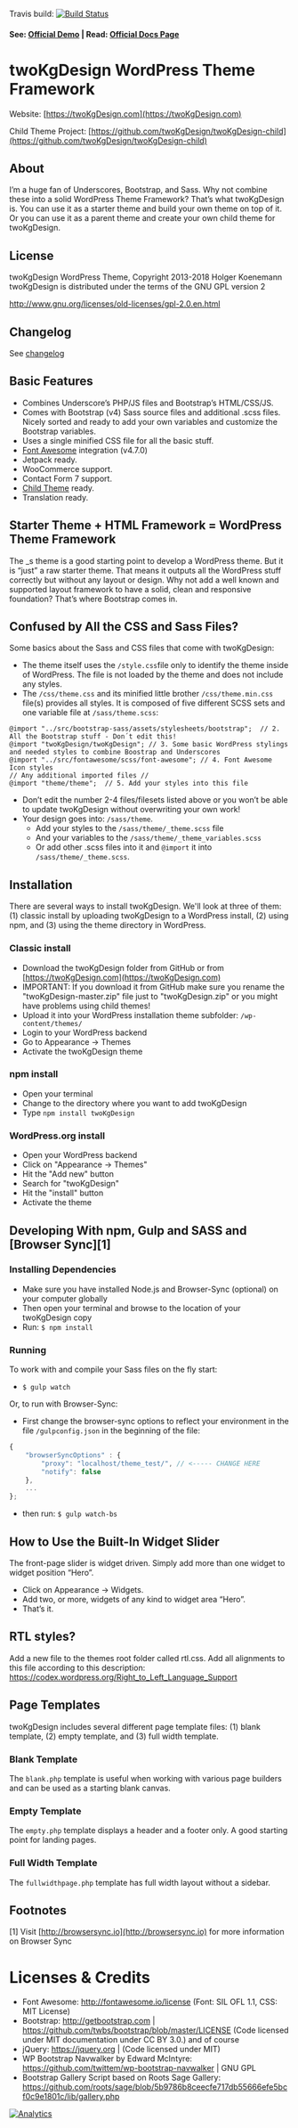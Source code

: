 Travis build: [![Build Status](https://travis-ci.org/twoKgDesign/twoKgDesign.svg?branch=master)](https://travis-ci.org/twoKgDesign/twoKgDesign)

#### See: [Official Demo](https://twoKgDesign.com/twoKgDesign) | Read: [Official Docs Page](https://twoKgDesign.github.io/)

# twoKgDesign WordPress Theme Framework

Website: [https://twoKgDesign.com](https://twoKgDesign.com)

Child Theme Project: [https://github.com/twoKgDesign/twoKgDesign-child](https://github.com/twoKgDesign/twoKgDesign-child)

## About

I’m a huge fan of Underscores, Bootstrap, and Sass. Why not combine these into a solid WordPress Theme Framework? That’s what twoKgDesign is. You can use it as a starter theme and build your own theme on top of it. Or you can use it as a parent theme and create your own child theme for twoKgDesign.

## License
twoKgDesign WordPress Theme, Copyright 2013-2018 Holger Koenemann
twoKgDesign is distributed under the terms of the GNU GPL version 2

http://www.gnu.org/licenses/old-licenses/gpl-2.0.en.html

## Changelog
See [changelog](CHANGELOG.md)


## Basic Features

- Combines Underscore’s PHP/JS files and Bootstrap’s HTML/CSS/JS.
- Comes with Bootstrap (v4) Sass source files and additional .scss files. Nicely sorted and ready to add your own variables and customize the Bootstrap variables.
- Uses a single minified CSS file for all the basic stuff.
- [Font Awesome](http://fortawesome.github.io/Font-Awesome/) integration (v4.7.0)
- Jetpack ready.
- WooCommerce support.
- Contact Form 7 support.
- [Child Theme](https://github.com/holger1411/twoKgDesign-child) ready.
- Translation ready.

## Starter Theme + HTML Framework = WordPress Theme Framework

The _s theme is a good starting point to develop a WordPress theme. But it is “just” a raw starter theme. That means it outputs all the WordPress stuff correctly but without any layout or design.
Why not add a well known and supported layout framework to have a solid, clean and responsive foundation? That’s where Bootstrap comes in.

## Confused by All the CSS and Sass Files?

Some basics about the Sass and CSS files that come with twoKgDesign:
- The theme itself uses the `/style.css`file only to identify the theme inside of WordPress. The file is not loaded by the theme and does not include any styles.
- The `/css/theme.css` and its minified little brother `/css/theme.min.css` file(s) provides all styles. It is composed of five different SCSS sets and one variable file at `/sass/theme.scss`:

 ```@import "theme/theme_variables";  // 1. Add your variables into this file. Also add variables to overwrite Bootstrap or twoKgDesign variables here
 @import "../src/bootstrap-sass/assets/stylesheets/bootstrap";  // 2. All the Bootstrap stuff - Don´t edit this!
 @import "twoKgDesign/twoKgDesign"; // 3. Some basic WordPress stylings and needed styles to combine Boostrap and Underscores
 @import "../src/fontawesome/scss/font-awesome"; // 4. Font Awesome Icon styles
 // Any additional imported files //
 @import "theme/theme";  // 5. Add your styles into this file
 ```

- Don’t edit the number 2-4 files/filesets listed above or you won’t be able to update twoKgDesign without overwriting your own work!
- Your design goes into: `/sass/theme`. 
  - Add your styles to the `/sass/theme/_theme.scss` file 
  - And your variables to the `/sass/theme/_theme_variables.scss`
  - Or add other .scss files into it and `@import` it into `/sass/theme/_theme.scss`.

## Installation
There are several ways to install twoKgDesign. We'll look at three of them: (1) classic install by uploading twoKgDesign to a WordPress install, (2) using npm, and (3) using the theme directory in WordPress. 

### Classic install
- Download the twoKgDesign folder from GitHub or from [https://twoKgDesign.com](https://twoKgDesign.com)
- IMPORTANT: If you download it from GitHub make sure you rename the "twoKgDesign-master.zip" file just to "twoKgDesign.zip" or you might have problems using child themes!
- Upload it into your WordPress installation theme subfolder: `/wp-content/themes/`
- Login to your WordPress backend
- Go to Appearance → Themes
- Activate the twoKgDesign theme

### npm install
- Open your terminal
- Change to the directory where you want to add twoKgDesign
- Type `npm install twoKgDesign`

### WordPress.org install
- Open your WordPress backend
- Click on "Appearance -> Themes"
- Hit the "Add new" button
- Search for "twoKgDesign"
- Hit the "install" button
- Activate the theme

## Developing With npm, Gulp and SASS and [Browser Sync][1]

### Installing Dependencies
- Make sure you have installed Node.js and Browser-Sync (optional) on your computer globally
- Then open your terminal and browse to the location of your twoKgDesign copy
- Run: `$ npm install`

### Running
To work with and compile your Sass files on the fly start:

- `$ gulp watch`

Or, to run with Browser-Sync:

- First change the browser-sync options to reflect your environment in the file `/gulpconfig.json` in the beginning of the file:
```javascript
{
    "browserSyncOptions" : {
        "proxy": "localhost/theme_test/", // <----- CHANGE HERE
        "notify": false
    },
    ...
};
```
- then run: `$ gulp watch-bs`

## How to Use the Built-In Widget Slider

The front-page slider is widget driven. Simply add more than one widget to widget position “Hero”.
- Click on Appearance → Widgets.
- Add two, or more, widgets of any kind to widget area “Hero”.
- That’s it.

## RTL styles?
Add a new file to the themes root folder called rtl.css. Add all alignments to this file according to this description:
https://codex.wordpress.org/Right_to_Left_Language_Support

## Page Templates
twoKgDesign includes several different page template files: (1) blank template, (2) empty template, and (3) full width template.

### Blank Template

The `blank.php` template is useful when working with various page builders and can be used as a starting blank canvas.

### Empty Template

The `empty.php` template displays a header and a footer only. A good starting point for landing pages.

### Full Width Template

The `fullwidthpage.php` template has full width layout without a sidebar.

## Footnotes

[1] Visit [http://browsersync.io](http://browsersync.io) for more information on Browser Sync

Licenses & Credits
=
- Font Awesome: http://fontawesome.io/license (Font: SIL OFL 1.1, CSS: MIT License)
- Bootstrap: http://getbootstrap.com | https://github.com/twbs/bootstrap/blob/master/LICENSE (Code licensed under MIT documentation under CC BY 3.0.)
and of course
- jQuery: https://jquery.org | (Code licensed under MIT)
- WP Bootstrap Navwalker by Edward McIntyre: https://github.com/twittem/wp-bootstrap-navwalker | GNU GPL
- Bootstrap Gallery Script based on Roots Sage Gallery: https://github.com/roots/sage/blob/5b9786b8ceecfe717db55666efe5bcf0c9e1801c/lib/gallery.php


[![Analytics](https://ga-beacon.appspot.com/UA-139292-31/chromeskel_a/readme)](https://github.com/igrigorik/ga-beacon)
